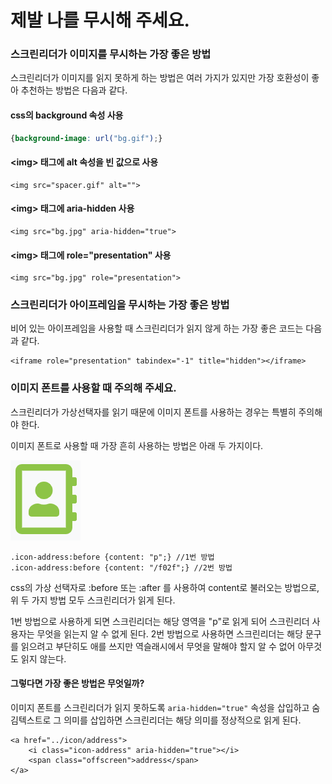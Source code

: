 # 제발 나를 무시해 주세요.

### 스크린리더가 이미지를 무시하는 가장 좋은 방법

스크린리더가 이미지를 읽지 못하게 하는 방법은 여러 가지가 있지만 가장 호환성이 좋아 추천하는 방법은 다음과 같다.

#### css의 background 속성 사용

```css
{background-image: url("bg.gif");}
```

#### &lt;img&gt; 태그에 alt 속성을 빈 값으로 사용

```markup
<img src="spacer.gif" alt="">
```

#### &lt;img&gt; 태그에 aria-hidden 사용

```markup
<img src="bg.jpg" aria-hidden="true">
```

#### &lt;img&gt; 태그에 role="presentation" 사용

```markup
<img src="bg.jpg" role="presentation">
```

### 스크린리더가 아이프레임을 무시하는 가장 좋은 방법

비어 있는 아이프레임을 사용할 때 스크린리더가 읽지 않게 하는 가장 좋은 코드는 다음과 같다.

```markup
<iframe role="presentation" tabindex="-1" title="hidden"></iframe>
```

### 이미지 폰트를 사용할 때 주의해 주세요.

스크린리더가 가상선택자를 읽기 때문에 이미지 폰트를 사용하는 경우는 특별히 주의해야 한다.

이미지 폰트로 사용할 때 가장 흔히 사용하는 방법은 아래 두 가지이다.

![address &#xC544;&#xC774;&#xCF58;](../../.gitbook/assets/image%20%2867%29.png)

```markup
.icon-address:before {content: "p";} //1번 방법
.icon-address:before {content: "/f02f";} //2번 방법
```

css의 가상 선택자로 :before 또는 :after 를 사용하여 content로 불러오는 방법으로, 위  두 가지 방법 모두 스크린리더가 읽게 된다. 

1번 방법으로 사용하게 되면 스크린리더는 해당 영역을 "p"로 읽게 되어 스크린리더 사용자는 무엇을 읽는지 알 수 없게 된다. 2번 방법으로 사용하면 스크린리더는 해당 문구를 읽으려고 부단히도 애를 쓰지만 역슬래시에서 무엇을 말해야 할지 알 수 없어 아무것도 읽지 않는다.

#### 그렇다면 가장 좋은 방법은 무엇일까?

이미지 폰트를 스크린리더가 읽지 못하도록 `aria-hidden="true"` 속성을 삽입하고 숨김텍스트로 그 의미를 삽입하면 스크린리더는 해당 의미를 정상적으로 읽게 된다.

```markup
<a href="../icon/address">
    <i class="icon-address" aria-hidden="true"></i>
    <span class="offscreen">address</span>
</a>
```


